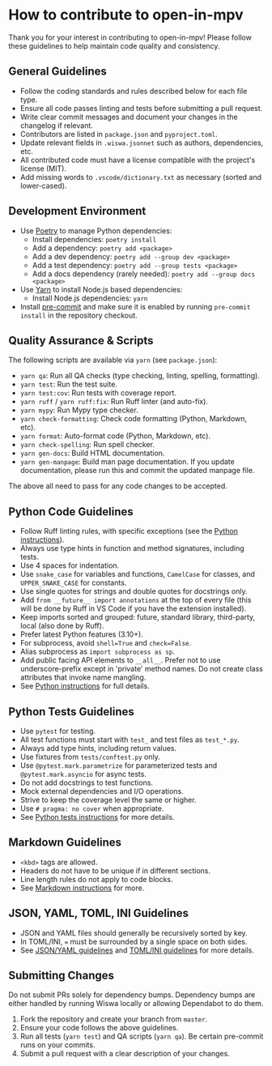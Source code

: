 # How to contribute to open-in-mpv

Thank you for your interest in contributing to open-in-mpv! Please follow these guidelines to help
maintain code quality and consistency.

## General Guidelines

- Follow the coding standards and rules described below for each file type.
- Ensure all code passes linting and tests before submitting a pull request.
- Write clear commit messages and document your changes in the changelog if relevant.
- Contributors are listed in `package.json` and `pyproject.toml`.
- Update relevant fields in `.wiswa.jsonnet` such as authors, dependencies, etc.
- All contributed code must have a license compatible with the project's license (MIT).
- Add missing words to `.vscode/dictionary.txt` as necessary (sorted and lower-cased).

## Development Environment

- Use [Poetry](https://python-poetry.org/) to manage Python dependencies:
  - Install dependencies: `poetry install`
  - Add a dependency: `poetry add <package>`
  - Add a dev dependency: `poetry add --group dev <package>`
  - Add a test dependency: `poetry add --group tests <package>`
  - Add a docs dependency (rarely needed): `poetry add --group docs <package>`
- Use [Yarn](https://yarnpkg.com/) to install Node.js based dependencies:
  - Install Node.js dependencies: `yarn`
- Install [pre-commit](https://pre-commit.com/) and make sure it is enabled by running
  `pre-commit install` in the repository checkout.

## Quality Assurance & Scripts

The following scripts are available via `yarn` (see `package.json`):

- `yarn qa`: Run all QA checks (type checking, linting, spelling, formatting).
- `yarn test`: Run the test suite.
- `yarn test:cov`: Run tests with coverage report.
- `yarn ruff` / `yarn ruff:fix`: Run Ruff linter (and auto-fix).
- `yarn mypy`: Run Mypy type checker.
- `yarn check-formatting`: Check code formatting (Python, Markdown, etc).
- `yarn format`: Auto-format code (Python, Markdown, etc).
- `yarn check-spelling`: Run spell checker.
- `yarn gen-docs`: Build HTML documentation.
- `yarn gen-manpage`: Build man page documentation. If you update documentation, please run this and
  commit the updated manpage file.

The above all need to pass for any code changes to be accepted.

## Python Code Guidelines

- Follow Ruff linting rules, with specific exceptions (see the [Python instructions]).
- Always use type hints in function and method signatures, including tests.
- Use 4 spaces for indentation.
- Use `snake_case` for variables and functions, `CamelCase` for classes, and `UPPER_SNAKE_CASE` for
  constants.
- Use single quotes for strings and double quotes for docstrings only.
- Add `from __future__ import annotations` at the top of every file (this will be done by Ruff in
  VS Code if you have the extension installed).
- Keep imports sorted and grouped: future, standard library, third-party, local (also done by Ruff).
- Prefer latest Python features (3.10+).
- For subprocess, avoid `shell=True` and `check=False`.
- Alias subprocess as `import subprocess as sp`.
- Add public facing API elements to `__all__`. Prefer not to use underscore-prefix except in 'private'
  method names. Do not create class attributes that invoke name mangling.
- See [Python instructions] for full details.

## Python Tests Guidelines

- Use `pytest` for testing.
- All test functions must start with `test_` and test files as `test_*.py`.
- Always add type hints, including return values.
- Use fixtures from `tests/conftest.py` only.
- Use `@pytest.mark.parametrize` for parameterized tests and `@pytest.mark.asyncio` for async tests.
- Do not add docstrings to test functions.
- Mock external dependencies and I/O operations.
- Strive to keep the coverage level the same or higher.
- Use `# pragma: no cover` when appropriate.
- See [Python tests instructions] for more details.

## Markdown Guidelines

- `<kbd>` tags are allowed.
- Headers do not have to be unique if in different sections.
- Line length rules do not apply to code blocks.
- See [Markdown instructions] for more.

## JSON, YAML, TOML, INI Guidelines

- JSON and YAML files should generally be recursively sorted by key.
- In TOML/INI, `=` must be surrounded by a single space on both sides.
- See [JSON/YAML guidelines] and [TOML/INI guidelines] for more details.

## Submitting Changes

Do not submit PRs solely for dependency bumps. Dependency bumps are either handled by running Wiswa
locally or allowing Dependabot to do them.

1. Fork the repository and create your branch from `master`.
2. Ensure your code follows the above guidelines.
3. Run all tests (`yarn test`) and QA scripts (`yarn qa`). Be certain pre-commit runs on your
   commits.
4. Submit a pull request with a clear description of your changes.

[Markdown instructions]: .github/instructions/markdown.instructions.md
[Python instructions]: .github/instructions/python.instructions.md
[Python tests instructions]: .github/instructions/python-tests.instructions.md
[JSON/YAML guidelines]: .github/instructions/json-yaml.instructions.md
[TOML/INI guidelines]: .github/instructions/toml-ini.instructions.md
